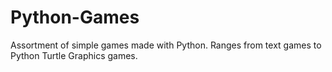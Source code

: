 # Python-Games

Assortment of simple games made with Python. Ranges from text games to Python Turtle Graphics games.
